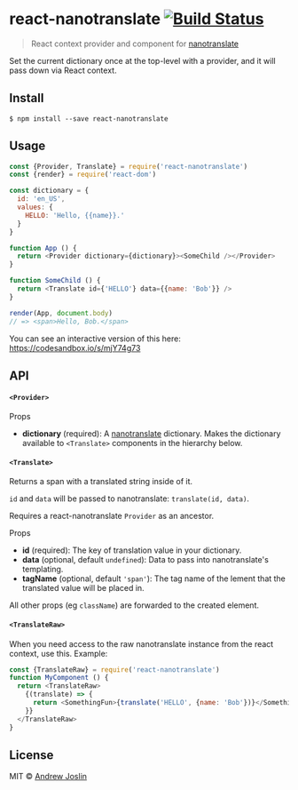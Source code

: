 # react-nanotranslate [![Build Status](https://travis-ci.org/ajoslin/react-nanotranslate.svg?branch=master)](https://travis-ci.org/ajoslin/react-nanotranslate)

> React context provider and component for [nanotranslate](https://github.com/ajoslin/nanotranslate)

Set the current dictionary once at the top-level with a provider, and it will pass down via React context.


## Install

```
$ npm install --save react-nanotranslate
```


## Usage

```js
const {Provider, Translate} = require('react-nanotranslate')
const {render} = require('react-dom')

const dictionary = {
  id: 'en_US',
  values: {
    HELLO: 'Hello, {{name}}.'
  }
}

function App () {
  return <Provider dictionary={dictionary}><SomeChild /></Provider>
}

function SomeChild () {
  return <Translate id={'HELLO'} data={{name: 'Bob'}} />
}

render(App, document.body)
// => <span>Hello, Bob.</span>
```
You can see an interactive version of this here: https://codesandbox.io/s/mjY74g73

## API

#### `<Provider>`

Props

- **dictionary** (required): A [nanotranslate](https://github.com/ajoslin/nanotranslate) dictionary. Makes the dictionary available to `<Translate>` components in the hierarchy below.

#### `<Translate>`

Returns a span with a translated string inside of it.

`id` and `data` will be passed to nanotranslate: `translate(id, data)`.

Requires a react-nanotranslate `Provider` as an ancestor.

Props

- **id** (required): The key of translation value in your dictionary.
- **data** (optional, default `undefined`): Data to pass into nanotranslate's templating.
- **tagName** (optional, default `'span'`):  The tag name of the lement that the translated value will be placed in.

All other props (eg `className`) are forwarded to the created element.

#### `<TranslateRaw>`

When you need access to the raw nanotranslate instance from the react context, use this. Example:

```js
const {TranslateRaw} = require('react-nanotranslate')
function MyComponent () {
  return <TranslateRaw>
    {(translate) => {
      return <SomethingFun>{translate('HELLO', {name: 'Bob'})}</SomethingFun>
    }}
  </TranslateRaw>
}
```


## License

MIT © [Andrew Joslin](http://ajoslin.com)
